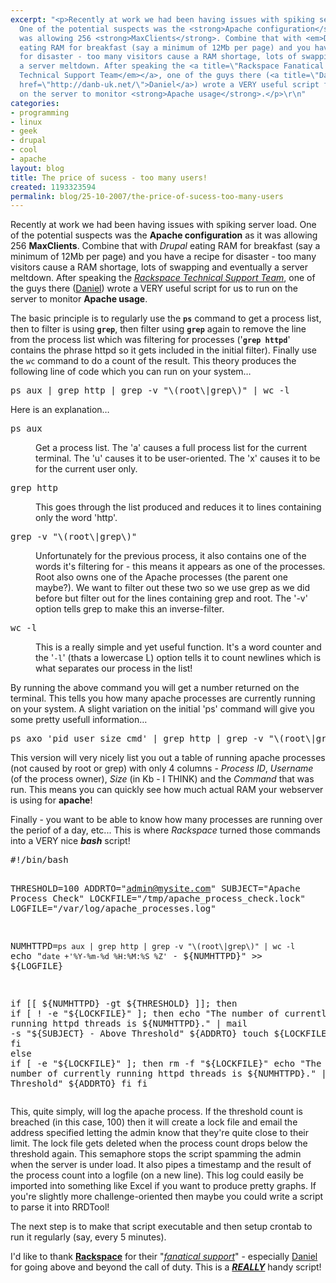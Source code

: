 ```yaml
---
excerpt: "<p>Recently at work we had been having issues with spiking server load.
  One of the potential suspects was the <strong>Apache configuration</strong> as it
  was allowing 256 <strong>MaxClients</strong>. Combine that with <em>Drupal</em>
  eating RAM for breakfast (say a minimum of 12Mb per page) and you have a recipe
  for disaster - too many visitors cause a RAM shortage, lots of swapping and eventually
  a server meltdown. After speaking the <a title=\"Rackspace Fanatical Support\" href=\"http://www.rackspace.co.uk/support/\"><em>Rackspace
  Technical Support Team</em></a>, one of the guys there (<a title=\"Daniels Blog\"
  href=\"http://danb-uk.net/\">Daniel</a>) wrote a VERY useful script for us to run
  on the server to monitor <strong>Apache usage</strong>.</p>\r\n"
categories:
- programming
- linux
- geek
- drupal
- cool
- apache
layout: blog
title: The price of sucess - too many users!
created: 1193323594
permalink: blog/25-10-2007/the-price-of-sucess-too-many-users
---
```

<p>Recently at work we had been having issues with spiking server load. One of the potential suspects was the <strong>Apache configuration</strong> as it was allowing 256 <strong>MaxClients</strong>. Combine that with <em>Drupal</em> eating RAM for breakfast (say a minimum of 12Mb per page) and you have a recipe for disaster - too many visitors cause a RAM shortage, lots of swapping and eventually a server meltdown. After speaking the <a title="Rackspace Fanatical Support" href="http://www.rackspace.co.uk/support/"><em>Rackspace Technical Support Team</em></a>, one of the guys there (<a title="Daniels Blog" href="http://danb-uk.net/">Daniel</a>) wrote a VERY useful script for us to run on the server to monitor <strong>Apache usage</strong>.</p>
<!--break-->
<p>The basic principle is to regularly use the <strong><code>ps</code></strong> command to get a process list, then to filter is using <strong><code>grep</code></strong>, then filter using <strong><code>grep</code></strong> again to remove the line from the process list which was filtering for processes ('<strong><code>grep httpd</code></strong>' contains the phrase httpd so it gets included in the initial filter). Finally use the <code>wc</code> command to do a count of the result. This theory produces the following line of code which you can run on your system&hellip;</p>
<pre language="bash">
ps aux | grep http | grep -v "\(root\|grep\)" | wc -l
</pre>
<p>Here is an explanation&hellip;</p>
<dl>
    <dt><pre language="bash">
ps aux
</pre></dt>
    <dd>
    <p>Get a process list. The 'a' causes a full process list for the current terminal. The 'u' causes it to be user-oriented. The 'x' causes it to be for the current user only.</p>
    </dd>
    <dt><pre language="bash">
grep http
</pre></dt>
    <dd>
    <p>This goes through the list produced and reduces it to lines containing only the word 'http'.</p>
    </dd>
    <dt><pre language="bash">
grep -v "\(root\|grep\)"
</pre></dt>
    <dd>
    <p>Unfortunately for the previous process, it also contains one of the words it's filtering for - this means it appears as one of the processes. Root also owns one of the Apache processes (the parent one maybe?). We want to filter out these two so we use grep as we did before but filter out for the lines containing grep and root. The '-v' option tells grep to make this an inverse-filter.</p>
    </dd>
    <dt><pre language="bash">
wc -l</pre></dt>
    <dd>
    <p>This is a really simple and yet useful function. It's a word counter and the '<code>-l</code>' (thats a lowercase L) option tells it to count newlines which is what separates our process in the list!</p>
    </dd>
</dl>
<p>By running the above command you will get a number returned on the terminal. This tells you how many apache processes are currently running on your system. A slight variation on the initial 'ps' command will give you some pretty usefull information&hellip;</p>
<pre language="bash">
ps axo 'pid user size cmd' | grep http | grep -v "\(root\|grep\)"
</pre>
<p>This version will very nicely list you out a table of running apache processes (not caused by root or grep) with only 4 columns - <em>Process ID</em>, <em>Username</em> (of the process owner), <em>Size</em> (in Kb - I THINK) and the <em>Command</em> that was run. This means you can quickly see how much actual RAM your webserver is using for <strong>apache</strong>!</p>
<p>Finally - you want to be able to know how many processes are running over the periof of a day, etc... This is where <em>Rackspace</em> turned those commands into a VERY nice <em><strong>bash</strong></em> script!</p>
<pre language="bash">
#!/bin/bash

THRESHOLD=100
ADDRTO="admin@mysite.com"
SUBJECT="Apache Process Check"
LOCKFILE="/tmp/apache_process_check.lock"
LOGFILE="/var/log/apache_processes.log"

NUMHTTPD=`ps aux | grep http | grep -v "\(root\|grep\)" | wc -l`
echo "`date +'%Y-%m-%d %H:%M:%S %Z'` - ${NUMHTTPD}" >> ${LOGFILE}

if [[ ${NUMHTTPD} -gt ${THRESHOLD} ]]; then
  if [ ! -e "${LOCKFILE}" ]; then
    echo "The number of currently running httpd threads is ${NUMHTTPD}." | mail -s "${SUBJECT} - Above Threshold" ${ADDRTO}
    touch ${LOCKFILE}
  fi
else
  if [ -e "${LOCKFILE}" ]; then
    rm -f "${LOCKFILE}"
    echo "The number of currently running httpd threads is ${NUMHTTPD}." | mail -s "${SUBJECT} - Below Threshold" ${ADDRTO}
  fi
fi
</pre>
<p>This, quite simply, will log the apache process. If the threshold count is breached (in this case, 100) then it will create a lock file and email the address specified letting the admin know that they're quite close to their limit. The lock file gets deleted when the process count drops below the threshold again. This semaphore stops the script spamming the admin when the server is under load. It also pipes a timestamp and the result of the process count into a logfile (on a new line). This log could easily be imported into something like Excel if you want to produce pretty graphs. If you're slightly more challenge-oriented then maybe you could write a script to parse it into RRDTool!</p>
<p>The next step is to make that script executable and then setup crontab to run it regularly (say, every 5 minutes).</p>
<p>I'd like to thank <a title="Rackspace UK" href="http://www.rackspace.co.uk/"><strong>Rackspace</strong></a> for their &quot;<a title="Fanatical Support by Rackspace" href="http://www.rackspace.co.uk/support/"><em>fanatical support</em></a>&quot; - especially <a title="Daniels Blog" href="http://danb-uk.net/">Daniel</a> for going above and beyond the call of duty. This is a <u><em><strong>REALLY</strong></em></u> handy script!</p>
